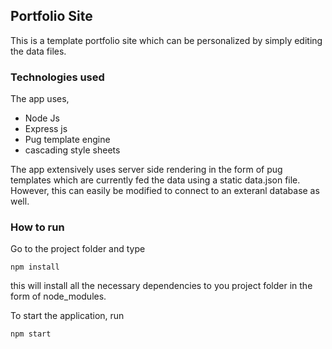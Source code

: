 ## Portfolio Site

This is a template portfolio site which can be personalized by simply editing the data files.

### Technologies used

The app uses,

* Node Js
* Express js 
* Pug template engine
* cascading style sheets

The app extensively uses server side rendering in the form of pug templates which are currently fed the data using a static data.json file. However, this can easily be modified to connect to an exteranl database as well.


### How to run

Go to the project folder and type

`npm install`

this will install all the necessary dependencies to you project folder in the form of node_modules. 

To start the application, run

`npm start`